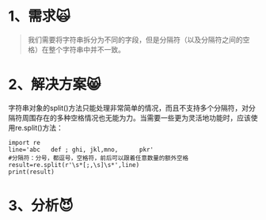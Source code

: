 # 1、需求🙀

> 我们需要将字符串拆分为不同的字段，但是分隔符（以及分隔符之间的空格）在整个字符串中并不一致。

# 2、解决方案😸

字符串对象的split\(\)方法只能处理非常简单的情况，而且不支持多个分隔符，对分隔符周围存在的多种空格情况也无能为力。当需要一些更为灵活地功能时，应该使用re.split\(\)方法：

```
import re
line='abc   def ; ghi, jkl,mno,      pkr'
#分隔符：分号，都逗号，空格符，前后可以跟着任意数量的额外空格
result=re.split(r'\s*[;,\s]\s*',line)
print(result)
```

# 3、分析😈



